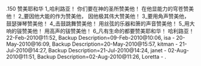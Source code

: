 .150 
赞美耶和华 
1_哈利路亚！ 
你们要在神的圣所赞美他！ 
在他显能力的穹苍赞美他！ 
2_要因他大能的作为赞美他， 
因他极其伟大赞美他！ 
3_要用角声赞美他， 
鼓瑟弹琴赞美他！ 
4_击鼓跳舞赞美他！ 
用丝弦的乐器和箫的声音赞美他！ 
5_用大响的钹赞美他！ 
用高声的钹赞美他！ 
6_凡有生命的都要赞美耶和华！ 
哈利路亚！ 
22-Feb-2010@11:52, Backup Description=09-Feb-2010@10:06, isa - 
20-May-2010@16:09, Backup Description=20-May-2010@15:57, kitman - 
21-Jul-2010@14:27, Backup Description=21-Jul-2010@14:24, janet - 
02-Aug-2010@11:51, Backup Description=02-Aug-2010@11:26, Loretta - 
.